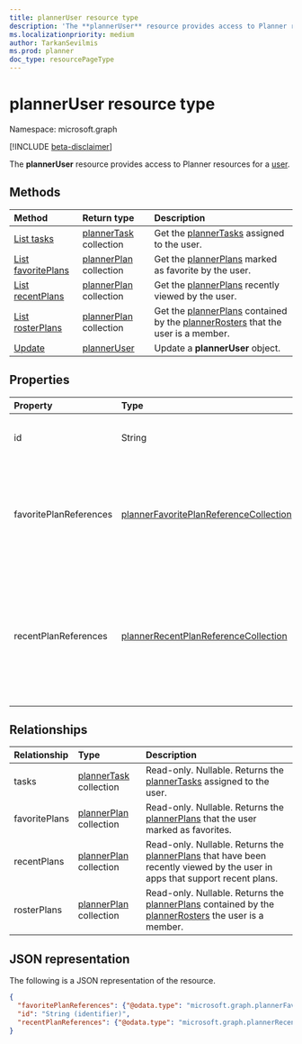 ```yaml
---
title: plannerUser resource type
description: 'The **plannerUser** resource provides access to Planner resources for a user. '
ms.localizationpriority: medium
author: TarkanSevilmis
ms.prod: planner
doc_type: resourcePageType
---
```


# plannerUser resource type

Namespace: microsoft.graph

[!INCLUDE [beta-disclaimer](../../includes/beta-disclaimer.md)]

The **plannerUser** resource provides access to Planner resources for a [user](user.md). 

## Methods

| Method                                                         | Return type                              | Description                                                                                                           |
| :------------------------------------------------------------- | :--------------------------------------- | :-------------------------------------------------------------------------------------------------------------------- |
| [List tasks](../api/planneruser-list-tasks.md)                 | [plannerTask](plannertask.md) collection | Get the [plannerTasks](plannertask.md) assigned to the user.                                                          |
| [List favoritePlans](../api/planneruser-list-favoriteplans.md) | [plannerPlan](plannerplan.md) collection | Get the [plannerPlans](plannerplan.md) marked as favorite by the user.                                                |
| [List recentPlans](../api/planneruser-list-recentplans.md)     | [plannerPlan](plannerplan.md) collection | Get the [plannerPlans](plannerplan.md) recently viewed by the user.                                                   |
| [List rosterPlans](../api/planneruser-list-rosterplans.md)     | [plannerPlan](plannerplan.md) collection | Get the [plannerPlans](plannerplan.md) contained by the [plannerRosters](plannerroster.md) that the user is a member. |
| [Update](../api/planneruser-update.md)                         | [plannerUser](planneruser.md)            | Update a **plannerUser** object.                                                                                      |

## Properties

| Property               | Type                                                                                | Description                                                                                                              |
| :--------------------- | :---------------------------------------------------------------------------------- | :----------------------------------------------------------------------------------------------------------------------- |
| id                     | String                                                                              | Read-only. Identifier of the plannerUser                                                                                 |
| favoritePlanReferences | [plannerFavoritePlanReferenceCollection](plannerfavoriteplanreferencecollection.md) | A collection containing the references to the plans that the user has marked as favorites.                               |
| recentPlanReferences   | [plannerRecentPlanReferenceCollection](plannerrecentplanreferencecollection.md)     | A collection containing references to the plans that were viewed recently by the user in apps that support recent plans. |

## Relationships

| Relationship  | Type                                                  | Description                                                                                                                                   |
| :------------ | :---------------------------------------------------- | :-------------------------------------------------------------------------------------------------------------------------------------------- |
| tasks         | [plannerTask](plannertask.md) collection              | Read-only. Nullable. Returns the [plannerTasks](plannertask.md) assigned to the user.                                                         |
| favoritePlans | [plannerPlan](plannerplan.md) collection              | Read-only. Nullable. Returns the [plannerPlans](plannerplan.md) that the user marked as favorites.                                            |
| recentPlans   | [plannerPlan](plannerplan.md) collection              | Read-only. Nullable. Returns the [plannerPlans](plannerplan.md) that have been recently viewed by the user in apps that support recent plans. |
| rosterPlans   | [plannerPlan](../resources/plannerplan.md) collection | Read-only. Nullable. Returns the [plannerPlans](plannerplan.md) contained by the [plannerRosters](plannerroster.md) the user is a member.     |

## JSON representation

The following is a JSON representation of the resource.

<!-- {
  "blockType": "resource",
  "optionalProperties": [

  ],
  "keyProperty": "id",
  "baseType":"microsoft.graph.entity",  
  "@odata.type": "microsoft.graph.plannerUser"
}-->

```json
{
  "favoritePlanReferences": {"@odata.type": "microsoft.graph.plannerFavoritePlanReferenceCollection"},
  "id": "String (identifier)",
  "recentPlanReferences": {"@odata.type": "microsoft.graph.plannerRecentPlanReferenceCollection"}
}

```

<!-- uuid: 8fcb5dbc-d5aa-4681-8e31-b001d5168d79
2015-10-25 14:57:30 UTC -->

<!--
{
  "type": "#page.annotation",
  "description": "plannerUser resource",
  "keywords": "",
  "section": "documentation",
  "tocPath": "",
  "suppressions": []
}
-->
